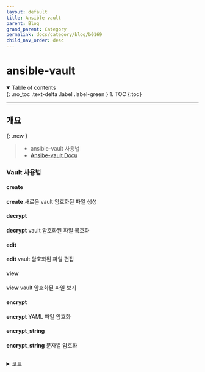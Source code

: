 ```yaml
---
layout: default
title: Ansible vault
parent: Blog
grand_parent: Category
permalink: docs/category/blog/b0169
child_nav_order: desc
---
```


# ansible-vault

<details open markdown="block">
  <summary>
    Table of contents
  </summary>
  {: .no_toc .text-delta .label .label-green }
1. TOC
{:toc}
</details>

---

## 개요

{: .new }
> - ansible-vault 사용법
> - [Ansibe-vault Docu](https://docs.ansible.com/ansible/latest/vault_guide/vault_encrypting_content.html)

### Vault 사용법

#### create
**create** 새로운 vault 암호화된 파일 생성

#### decrypt
**decrypt** vault 암호화된 파일 복호화

#### edit
**edit** vault 암호화된 파일 편집

#### view
**view** vault 암호화된 파일 보기

#### encrypt
**encrypt** YAML 파일 암호화

#### encrypt_string
**encrypt_string** 문자열 암호화


```bash
```

<details markdown="block">
  <summary>
    코드
  </summary>
  {: .text-delta .label .label-green }
  
```bash

```

</details>
